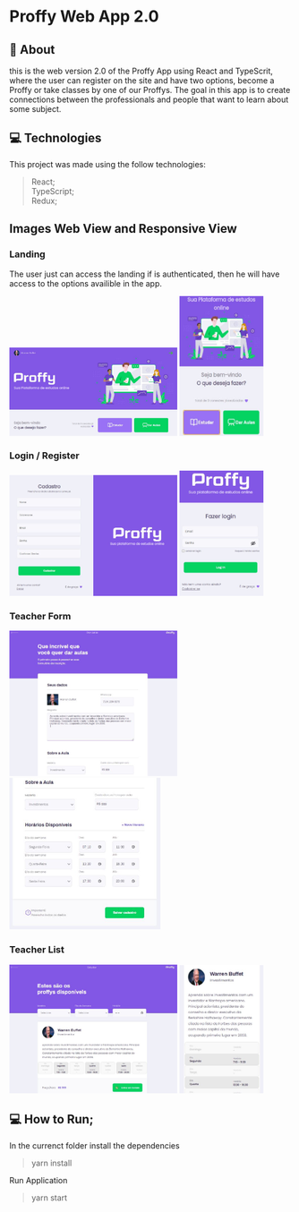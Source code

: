 # Proffy Web App 2.0

## 🚀 About 

this is the web version 2.0 of the Proffy App using React and TypeScrit, where the user can register on the site and have two options, become a Proffy or take classes by one of our Proffys.
The goal in this app is to create connections between the professionals and people that want to learn about some subject.

## 💻 Technologies
This project was made using the follow technologies:
  >React; <br />
  >TypeScript; <br />
  >Redux; <br />

## Images Web View and Responsive View

### Landing
The user just can access the landing if is authenticated, then he will have access to the options availible in the app.
<div style={{display: flex}}>
<img src="public/git-images/Landing.PNG" alt="drawing" width="300px"/>
<img src="public/git-images/landing 2.JPG" alt="drawing" width="150px" height="250px" />
</div>

### Login / Register
<div style={{display: flex}}>
<img src="public/git-images/cadastro.JPG" alt="drawing" width="300px" style={{margin-right: 15px}}/>
<img src="public/git-images/login.JPG" alt="drawing" width="150px" />
</div>

### Teacher Form
<div style={{display: flex}}>
<img src="public/git-images/teacher form.JPG" alt="drawing" width="300px" style={{margin-right: 15px}}/>
<img src="public/git-images/teacher form 2.JPG" alt="drawing" width="270px" />
</div>

### Teacher List 
<div style={{display: flex}}>
<img src="public/git-images/teacher list.JPG" alt="drawing" width="300px" style={{margin-right: 15px}}/>
<img src="public/git-images/teacher list 2.JPG" alt="drawing" width="150px" />
</div>

## 💻 How to Run;
In the currenct folder install the dependencies
  >yarn install

Run Application
  >yarn start
